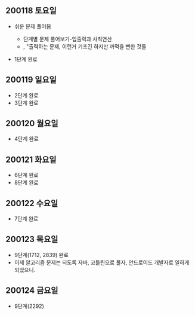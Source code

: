 ## 200118 토요일

* 쉬운 문제 풀어봄
	* 단계별 문제 풀어보기-입출력과 사칙연산
	* \, "출력하는 문제, 이런거 기초긴 하지만 까먹을 뻔한 것들

* 1단계 완료

## 200119 일요일

* 2단계 완료
* 3단계 완료
	
## 200120 월요일

* 4단계 완료

## 200121 화요일

* 6단계 완료
* 8단계 완료

## 200122 수요일

* 7단계 완료

## 200123 목요일

* 9단계(1712, 2839) 완료
* 이제 알고리즘 문제는 되도록 자바, 코틀린으로 풀자, 안드로이드 개발자로 일하게 되었으니.

## 200124 금요일

* 9단계(2292) 
